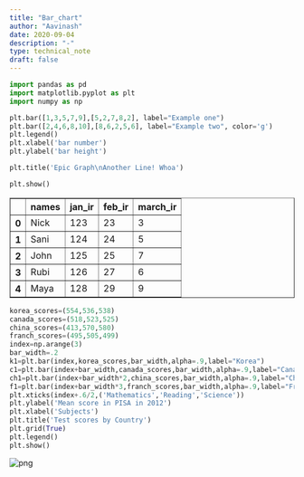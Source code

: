 ```yaml
---
title: "Bar_chart"
author: "Aavinash"
date: 2020-09-04
description: "-"
type: technical_note
draft: false
---
```


```python
import pandas as pd
import matplotlib.pyplot as plt
import numpy as np

```


```python
plt.bar([1,3,5,7,9],[5,2,7,8,2], label="Example one")
plt.bar([2,4,6,8,10],[8,6,2,5,6], label="Example two", color='g')
plt.legend()
plt.xlabel('bar number')
plt.ylabel('bar height')

plt.title('Epic Graph\nAnother Line! Whoa')

plt.show()
```




<div>
<style scoped>
    .dataframe tbody tr th:only-of-type {
        vertical-align: middle;
    }

    .dataframe tbody tr th {
        vertical-align: top;
    }

    .dataframe thead th {
        text-align: right;
    }
</style>
<table border="1" class="dataframe">
  <thead>
    <tr style="text-align: right;">
      <th></th>
      <th>names</th>
      <th>jan_ir</th>
      <th>feb_ir</th>
      <th>march_ir</th>
    </tr>
  </thead>
  <tbody>
    <tr>
      <th>0</th>
      <td>Nick</td>
      <td>123</td>
      <td>23</td>
      <td>3</td>
    </tr>
    <tr>
      <th>1</th>
      <td>Sani</td>
      <td>124</td>
      <td>24</td>
      <td>5</td>
    </tr>
    <tr>
      <th>2</th>
      <td>John</td>
      <td>125</td>
      <td>25</td>
      <td>7</td>
    </tr>
    <tr>
      <th>3</th>
      <td>Rubi</td>
      <td>126</td>
      <td>27</td>
      <td>6</td>
    </tr>
    <tr>
      <th>4</th>
      <td>Maya</td>
      <td>128</td>
      <td>29</td>
      <td>9</td>
    </tr>
  </tbody>
</table>
</div>




```python
korea_scores=(554,536,538)
canada_scores=(518,523,525)
china_scores=(413,570,580)
franch_scores=(495,505,499)
index=np.arange(3)
bar_width=.2
k1=plt.bar(index,korea_scores,bar_width,alpha=.9,label="Korea")
c1=plt.bar(index+bar_width,canada_scores,bar_width,alpha=.9,label="Canada")
ch1=plt.bar(index+bar_width*2,china_scores,bar_width,alpha=.9,label="China")
f1=plt.bar(index+bar_width*3,franch_scores,bar_width,alpha=.9,label="Franch")
plt.xticks(index+.6/2,('Mathematics','Reading','Science'))
plt.ylabel('Mean score in PISA in 2012')
plt.xlabel('Subjects')
plt.title('Test scores by Country')
plt.grid(True)
plt.legend()
plt.show()
```


![png](Bar_chart_3_0.png)



```python

```


```python

```


```python

```


```python

```


```python

```


```python


```


```python

```


```python


```
